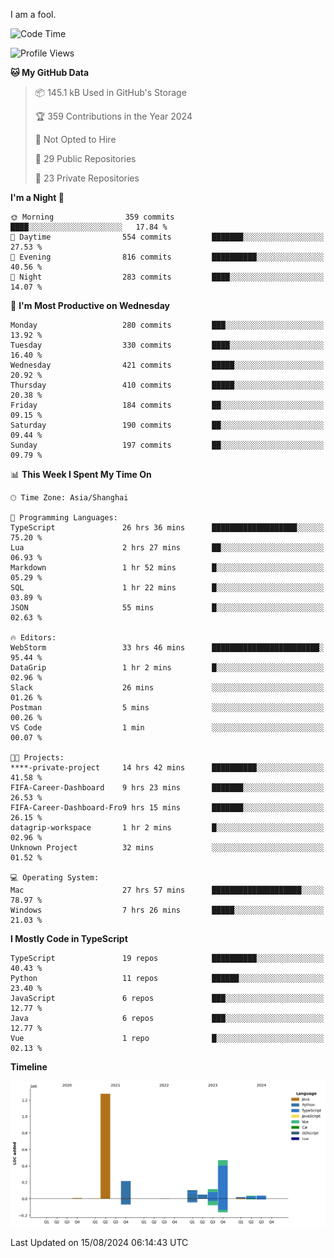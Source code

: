 I am a fool.

<!--START_SECTION:waka-->
![Code Time](http://img.shields.io/badge/Code%20Time-1%2C663%20hrs%2029%20mins-blue)

![Profile Views](http://img.shields.io/badge/Profile%20Views-5-blue)

**🐱 My GitHub Data** 

> 📦 145.1 kB Used in GitHub's Storage 
 > 
> 🏆 359 Contributions in the Year 2024
 > 
> 🚫 Not Opted to Hire
 > 
> 📜 29 Public Repositories 
 > 
> 🔑 23 Private Repositories 
 > 
**I'm a Night 🦉** 

```text
🌞 Morning                359 commits         ████░░░░░░░░░░░░░░░░░░░░░   17.84 % 
🌆 Daytime                554 commits         ███████░░░░░░░░░░░░░░░░░░   27.53 % 
🌃 Evening                816 commits         ██████████░░░░░░░░░░░░░░░   40.56 % 
🌙 Night                  283 commits         ████░░░░░░░░░░░░░░░░░░░░░   14.07 % 
```
📅 **I'm Most Productive on Wednesday** 

```text
Monday                   280 commits         ███░░░░░░░░░░░░░░░░░░░░░░   13.92 % 
Tuesday                  330 commits         ████░░░░░░░░░░░░░░░░░░░░░   16.40 % 
Wednesday                421 commits         █████░░░░░░░░░░░░░░░░░░░░   20.92 % 
Thursday                 410 commits         █████░░░░░░░░░░░░░░░░░░░░   20.38 % 
Friday                   184 commits         ██░░░░░░░░░░░░░░░░░░░░░░░   09.15 % 
Saturday                 190 commits         ██░░░░░░░░░░░░░░░░░░░░░░░   09.44 % 
Sunday                   197 commits         ██░░░░░░░░░░░░░░░░░░░░░░░   09.79 % 
```


📊 **This Week I Spent My Time On** 

```text
🕑︎ Time Zone: Asia/Shanghai

💬 Programming Languages: 
TypeScript               26 hrs 36 mins      ███████████████████░░░░░░   75.20 % 
Lua                      2 hrs 27 mins       ██░░░░░░░░░░░░░░░░░░░░░░░   06.93 % 
Markdown                 1 hr 52 mins        █░░░░░░░░░░░░░░░░░░░░░░░░   05.29 % 
SQL                      1 hr 22 mins        █░░░░░░░░░░░░░░░░░░░░░░░░   03.89 % 
JSON                     55 mins             █░░░░░░░░░░░░░░░░░░░░░░░░   02.63 % 

🔥 Editors: 
WebStorm                 33 hrs 46 mins      ████████████████████████░   95.44 % 
DataGrip                 1 hr 2 mins         █░░░░░░░░░░░░░░░░░░░░░░░░   02.96 % 
Slack                    26 mins             ░░░░░░░░░░░░░░░░░░░░░░░░░   01.26 % 
Postman                  5 mins              ░░░░░░░░░░░░░░░░░░░░░░░░░   00.26 % 
VS Code                  1 min               ░░░░░░░░░░░░░░░░░░░░░░░░░   00.07 % 

🐱‍💻 Projects: 
****-private-project     14 hrs 42 mins      ██████████░░░░░░░░░░░░░░░   41.58 % 
FIFA-Career-Dashboard    9 hrs 23 mins       ███████░░░░░░░░░░░░░░░░░░   26.53 % 
FIFA-Career-Dashboard-Fro9 hrs 15 mins       ███████░░░░░░░░░░░░░░░░░░   26.15 % 
datagrip-workspace       1 hr 2 mins         █░░░░░░░░░░░░░░░░░░░░░░░░   02.96 % 
Unknown Project          32 mins             ░░░░░░░░░░░░░░░░░░░░░░░░░   01.52 % 

💻 Operating System: 
Mac                      27 hrs 57 mins      ████████████████████░░░░░   78.97 % 
Windows                  7 hrs 26 mins       █████░░░░░░░░░░░░░░░░░░░░   21.03 % 
```

**I Mostly Code in TypeScript** 

```text
TypeScript               19 repos            ██████████░░░░░░░░░░░░░░░   40.43 % 
Python                   11 repos            ██████░░░░░░░░░░░░░░░░░░░   23.40 % 
JavaScript               6 repos             ███░░░░░░░░░░░░░░░░░░░░░░   12.77 % 
Java                     6 repos             ███░░░░░░░░░░░░░░░░░░░░░░   12.77 % 
Vue                      1 repo              █░░░░░░░░░░░░░░░░░░░░░░░░   02.13 % 
```



**Timeline**

![Lines of Code chart](https://raw.githubusercontent.com/VeejaLiu/VeejaLiu/master/assets/bar_graph.png)


 Last Updated on 15/08/2024 06:14:43 UTC
<!--END_SECTION:waka-->
